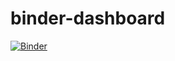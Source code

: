 # binder-dashboard

[![Binder](https://mybinder.org/badge_logo.svg)](https://mybinder.org/v2/gh/florisabrams/binder_dashboard/main)
